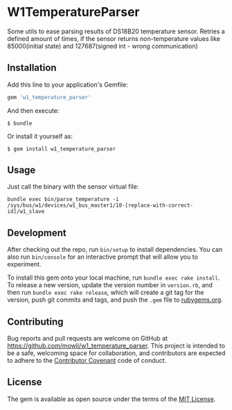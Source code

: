# W1TemperatureParser

Some utils to ease parsing results of DS18B20 temperature sensor. Retries a defined amount of times, if the sensor returns non-temperature values like 85000(initial state) and 127687(signed int - wrong communication)

## Installation

Add this line to your application's Gemfile:

```ruby
gem 'w1_temperature_parser'
```

And then execute:

    $ bundle

Or install it yourself as:

    $ gem install w1_temperature_parser

## Usage

Just call the binary with the sensor virtual file:
```
bundle exec bin/parse_temperature -i  /sys/bus/w1/devices/w1_bus_master1/10-[replace-with-correct-id]/w1_slave
```

## Development

After checking out the repo, run `bin/setup` to install dependencies. You can also run `bin/console` for an interactive prompt that will allow you to experiment.

To install this gem onto your local machine, run `bundle exec rake install`. To release a new version, update the version number in `version.rb`, and then run `bundle exec rake release`, which will create a git tag for the version, push git commits and tags, and push the `.gem` file to [rubygems.org](https://rubygems.org).

## Contributing

Bug reports and pull requests are welcome on GitHub at https://github.com/mowli/w1_temperature_parser. This project is intended to be a safe, welcoming space for collaboration, and contributors are expected to adhere to the [Contributor Covenant](contributor-covenant.org) code of conduct.


## License

The gem is available as open source under the terms of the [MIT License](http://opensource.org/licenses/MIT).

